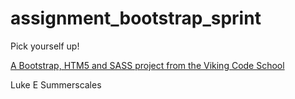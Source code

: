 assignment_bootstrap_sprint
===========================

Pick yourself up!

[A Bootstrap, HTM5 and SASS project from the Viking Code School](http://www.vikingcodeschool.com)

Luke E Summerscales
